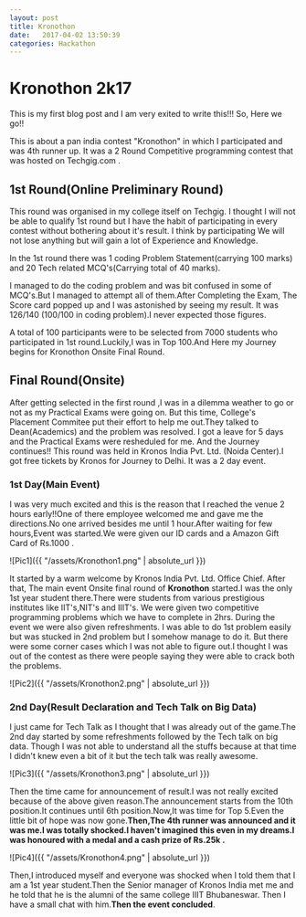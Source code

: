 ```yaml
---
layout: post
title: Kronothon
date:   2017-04-02 13:50:39
categories: Hackathon
---
```

<h1>Kronothon 2k17</h1>
This is my first blog post and I am very exited to write this!!! So, Here we go!!

This is about a pan india contest "Kronothon" in which I participated and was 4th runner up. It was a 2 Round Competitive programming contest that was hosted on Techgig.com . 

<h2>1st Round(Online Preliminary Round)</h2>
This round was organised in my college itself on Techgig. I thought I will not be able to qualify 1st round but I have the habit of participating in every contest without bothering about it's result. I think by participating We will not lose anything but will gain a lot of Experience and Knowledge.

In the 1st round there was 1 coding Problem Statement(carrying 100 marks) and 20 Tech related MCQ's(Carrying total of 40 marks).

I managed to do the coding problem and was bit confused in some of MCQ's.But I managed to attempt all of them.After Completing the Exam, The Score card popped up and I was astonished by seeing my result. It was 126/140 (100/100 in coding problem).I never expected those figures.

A total of 100 participants were to be selected from 7000 students who participated in 1st round.Luckily,I was in Top 100.And Here my Journey begins for Kronothon Onsite Final Round. 

<h2>Final Round(Onsite)</h2>
After getting selected in the first round ,I was in a dilemma weather to go or not as my Practical Exams were going on. But this time, College's Placement Commitee put their effort to help me out.They talked to Dean(Academics) and the problem was resolved. I got a leave for 5 days and the Practical Exams were resheduled for me. And the Journey continues!!
This round was held in Kronos India Pvt. Ltd. (Noida Center).I got free tickets by Kronos for Journey to Delhi. It was a 2 day event.

<h3>1st Day(Main Event)</h3>
I was very much excited and this is the reason that I reached the venue 2 hours early!!One of there employee welcomed me and gave me the directions.No one arrived besides me until 1 hour.After waiting for few hours,Event was started.We were given our ID cards and a Amazon Gift Card of Rs.1000 .

![Pic1]({{ "/assets/Kronothon1.png" | absolute_url }})

It started by a warm welcome by Kronos India Pvt. Ltd. Office Chief. After that, The main event Onsite final round of **Kronothon** started.I was the only 1st year student there.There were students from various prestigious institutes like IIT's,NIT's and IIIT's. We were given two competitive programming problems which we have to complete in 2hrs. During the event we were also given refreshments. I was able to do 1st problem easily but was stucked in 2nd problem but I somehow manage to do it. But there were some corner cases which I was not able to figure out.I thought I was out of the contest as there were people saying they were able to crack both the problems.

![Pic2]({{ "/assets/Kronothon2.png" | absolute_url }})

<h3>2nd Day(Result Declaration and Tech Talk on Big Data)</h3>
I just came for Tech Talk as I thought that I was already out of the game.The 2nd day started by some refreshments followed by the Tech talk on big data. Though I was not able to understand all the stuffs because at that time I didn't knew even a bit of it but the tech talk was really awesome.

![Pic3]({{ "/assets/Kronothon3.png" | absolute_url }})

Then the time came for announcement of result.I was not really excited because of the above given reason.The announcement starts from the 10th position.It continues until 6th position.Now,It was time for Top 5.Even the little bit of hope was now gone.**Then,The 4th runner was announced and it was me.I was totally shocked.I haven't imagined this even in my dreams.I was honoured with a medal and a cash prize of Rs.25k .**

![Pic4]({{ "/assets/Kronothon4.png" | absolute_url }})

Then,I introduced myself and everyone was shocked when I told them that I am a 1st year student.Then the Senior manager of Kronos India met me and he told that he is the alumni of the same college IIIT Bhubaneswar. Then I have a small chat with him.**Then the event concluded**.

